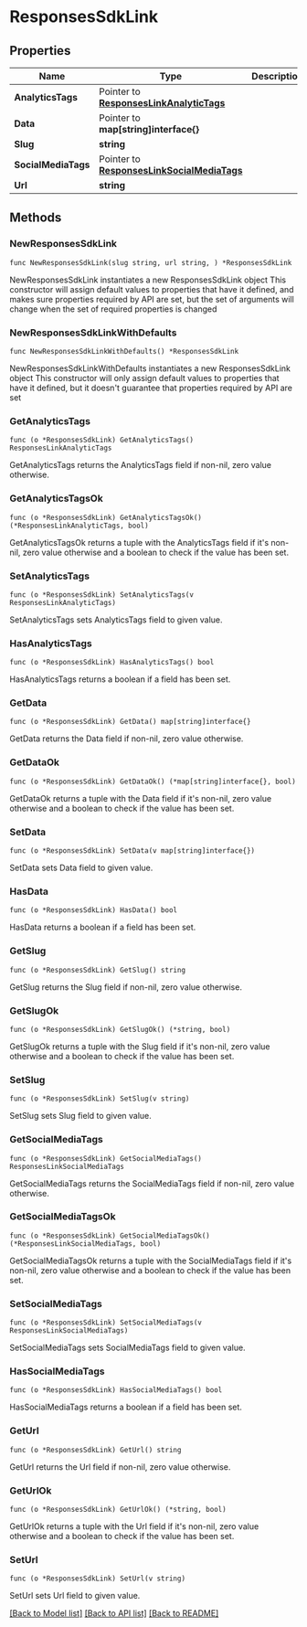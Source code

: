 # ResponsesSdkLink

## Properties

Name | Type | Description | Notes
------------ | ------------- | ------------- | -------------
**AnalyticsTags** | Pointer to [**ResponsesLinkAnalyticTags**](ResponsesLinkAnalyticTags.md) |  | [optional] 
**Data** | Pointer to **map[string]interface{}** |  | [optional] 
**Slug** | **string** |  | 
**SocialMediaTags** | Pointer to [**ResponsesLinkSocialMediaTags**](ResponsesLinkSocialMediaTags.md) |  | [optional] 
**Url** | **string** |  | 

## Methods

### NewResponsesSdkLink

`func NewResponsesSdkLink(slug string, url string, ) *ResponsesSdkLink`

NewResponsesSdkLink instantiates a new ResponsesSdkLink object
This constructor will assign default values to properties that have it defined,
and makes sure properties required by API are set, but the set of arguments
will change when the set of required properties is changed

### NewResponsesSdkLinkWithDefaults

`func NewResponsesSdkLinkWithDefaults() *ResponsesSdkLink`

NewResponsesSdkLinkWithDefaults instantiates a new ResponsesSdkLink object
This constructor will only assign default values to properties that have it defined,
but it doesn't guarantee that properties required by API are set

### GetAnalyticsTags

`func (o *ResponsesSdkLink) GetAnalyticsTags() ResponsesLinkAnalyticTags`

GetAnalyticsTags returns the AnalyticsTags field if non-nil, zero value otherwise.

### GetAnalyticsTagsOk

`func (o *ResponsesSdkLink) GetAnalyticsTagsOk() (*ResponsesLinkAnalyticTags, bool)`

GetAnalyticsTagsOk returns a tuple with the AnalyticsTags field if it's non-nil, zero value otherwise
and a boolean to check if the value has been set.

### SetAnalyticsTags

`func (o *ResponsesSdkLink) SetAnalyticsTags(v ResponsesLinkAnalyticTags)`

SetAnalyticsTags sets AnalyticsTags field to given value.

### HasAnalyticsTags

`func (o *ResponsesSdkLink) HasAnalyticsTags() bool`

HasAnalyticsTags returns a boolean if a field has been set.

### GetData

`func (o *ResponsesSdkLink) GetData() map[string]interface{}`

GetData returns the Data field if non-nil, zero value otherwise.

### GetDataOk

`func (o *ResponsesSdkLink) GetDataOk() (*map[string]interface{}, bool)`

GetDataOk returns a tuple with the Data field if it's non-nil, zero value otherwise
and a boolean to check if the value has been set.

### SetData

`func (o *ResponsesSdkLink) SetData(v map[string]interface{})`

SetData sets Data field to given value.

### HasData

`func (o *ResponsesSdkLink) HasData() bool`

HasData returns a boolean if a field has been set.

### GetSlug

`func (o *ResponsesSdkLink) GetSlug() string`

GetSlug returns the Slug field if non-nil, zero value otherwise.

### GetSlugOk

`func (o *ResponsesSdkLink) GetSlugOk() (*string, bool)`

GetSlugOk returns a tuple with the Slug field if it's non-nil, zero value otherwise
and a boolean to check if the value has been set.

### SetSlug

`func (o *ResponsesSdkLink) SetSlug(v string)`

SetSlug sets Slug field to given value.


### GetSocialMediaTags

`func (o *ResponsesSdkLink) GetSocialMediaTags() ResponsesLinkSocialMediaTags`

GetSocialMediaTags returns the SocialMediaTags field if non-nil, zero value otherwise.

### GetSocialMediaTagsOk

`func (o *ResponsesSdkLink) GetSocialMediaTagsOk() (*ResponsesLinkSocialMediaTags, bool)`

GetSocialMediaTagsOk returns a tuple with the SocialMediaTags field if it's non-nil, zero value otherwise
and a boolean to check if the value has been set.

### SetSocialMediaTags

`func (o *ResponsesSdkLink) SetSocialMediaTags(v ResponsesLinkSocialMediaTags)`

SetSocialMediaTags sets SocialMediaTags field to given value.

### HasSocialMediaTags

`func (o *ResponsesSdkLink) HasSocialMediaTags() bool`

HasSocialMediaTags returns a boolean if a field has been set.

### GetUrl

`func (o *ResponsesSdkLink) GetUrl() string`

GetUrl returns the Url field if non-nil, zero value otherwise.

### GetUrlOk

`func (o *ResponsesSdkLink) GetUrlOk() (*string, bool)`

GetUrlOk returns a tuple with the Url field if it's non-nil, zero value otherwise
and a boolean to check if the value has been set.

### SetUrl

`func (o *ResponsesSdkLink) SetUrl(v string)`

SetUrl sets Url field to given value.



[[Back to Model list]](../README.md#documentation-for-models) [[Back to API list]](../README.md#documentation-for-api-endpoints) [[Back to README]](../README.md)


